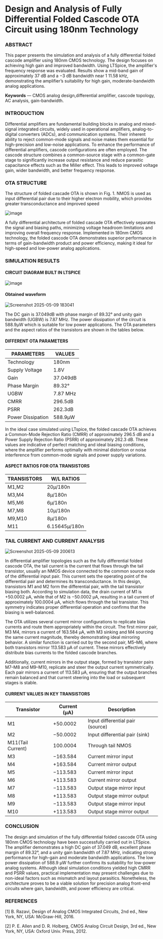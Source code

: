 # Design and Analysis of Fully Differential Folded Cascode OTA Circuit using 180nm Technology
### ABSTRACT
This paper presents the simulation and analysis of a fully differential folded cascode amplifier using 180nm CMOS technology. The design focuses on achieving high gain and improved bandwidth. Using LTSpice, the amplifier's frequency response was evaluated. Results show a mid-band gain of approximately 37 dB and a −3 dB bandwidth near 1 11.58 kHz, demonstrating the amplifier’s suitability for high gain, moderate-bandwidth analog applications.

**Keywords** — CMOS analog design,differential amplifier, cascode topology, AC analysis, gain-bandwidth.

### INTRODUCTION
Differential amplifiers are fundamental building blocks in analog and mixed-signal integrated circuits, widely used in operational amplifiers, analog-to-digital converters (ADCs), and communication systems. Their inherent ability to reject common-mode signals and noise makes them essential for high-precision and low-noise applications. To enhance the performance of differential amplifiers, cascode configurations are often employed. The cascode structure combines a common-source stage with a  common-gate stage to significantly increase output resistance and reduce parasitic capacitance effects such as the Miller effect. This leads to improved voltage gain, wider bandwidth, and better frequency response. 

### OTA STRUCTURE
The  structure of folded cascade OTA is shown in Fig. 1. NMOS is used as input differential pair due to their higher electron mobility, which provides greater transconductance and improved speed 

![image](https://github.com/user-attachments/assets/710c3ff6-ef76-40c7-8ede-1085c8a89b49)

A fully differential architecture of folded cascade OTA effectively separates the signal and biasing paths, minimizing voltage headroom limitations and improving overall frequency response. Implemented in 180nm CMOS technology, the folded cascode OTA demonstrates superior performance in terms of gain-bandwidth product and power efficiency, making it ideal for high-speed and low-power analog applications.

### SIMULATION RESULTS

#### CIRCUIT DIAGRAM BUILT IN LTSPICE

![image](https://github.com/user-attachments/assets/cc3d2e6b-883d-4822-9fa7-cde79030f05e) 

#### Obtained waveform

![Screenshot 2025-05-09 183041](https://github.com/user-attachments/assets/729adcd7-a980-4ba9-be13-ac4f88b5b82e)

The DC gain is 37.049dB with phase margin of 89.32° and unity gain bandwidth (UGBW) is 7.87 MHz. The power dissipation of the circuit is 588.9µW which is suitable for low power applications. The OTA parameters and the aspect ratios of the transistors are shown in the tables below.

#### DIFFERENT OTA PARAMETERS

| PARAMETERS | VALUES |
| ----- | ----- |
| Technology | 180nm |
| Supply Voltage | 1.8V | 
| Gain | 37.049dB |
| Phase Margin | 89.32° |
| UGBW | 7.87 MHz |
| CMRR | 296.5dB |
| PSRR | 262.3dB |
| Power Dissipation | 588.9µW | 

In the ideal case simulated using LTspice, the folded cascade OTA achieves a Common-Mode Rejection Ratio (CMRR) of approximately 296.5 dB and a Power Supply Rejection Ratio (PSRR) of approximately 262.3 dB. These values are indicative of perfect matching and ideal biasing conditions, where the amplifier performs optimally with minimal distortion or noise interference from common-mode signals and power supply variations.



#### ASPECT RATIOS FOR OTA TRANSISTORS

| TRANSISTORS | W/L RATIOS |
| ----- | ------ |
| M1,M2 | 20µ/180n | 
| M3,M4 | 8µ/180n |
| M5,M6 | 6µ/180n | 
| M7,M8 | 10µ/180n |
| M9,M10 | 8µ/180n |
| M11 | 6.15645µ/180n | 

### TAIL CURRENT AND CURRENT ANALYSIS

![Screenshot 2025-05-09 200613](https://github.com/user-attachments/assets/7ee3e881-1014-4b39-9143-b104c45691a9)

In differential amplifier topologies such as the fully 
differential folded cascode OTA, the tail current is the 
current that flows through the tail transistor, usually an 
NMOS device connected to the common source node of the 
differential input pair. This current sets the operating point 
of the differential pair and determines its transconductance. 
In this design, transistors M1 and M2 form the differential 
pair, with the tail transistor biasing both. According to 
simulation data, the drain current of M1 is +50.0002 μA, 
while that of M2 is −50.0002 μA, resulting in a tail current 
of approximately 100.0004 μA, which flows through the tail 
transistor. This symmetry indicates proper differential 
operation and confirms that the biasing is well-balanced. 

The 
OTA utilizes several current mirror 
configurations to replicate bias currents and route them 
appropriately within the circuit. The first mirror pair, M3
M4, mirrors a current of 163.584 μA, with M3 sinking and 
M4 sourcing the same current magnitude, thereby 
demonstrating ideal mirroring behavior. A similar function 
is carried out by the second pair, M5–M6, where both 
transistors mirror 113.583 μA of current. These mirrors 
effectively distribute bias currents to the folded cascode 
branches. 

Additionally, current mirrors in the output stage, 
formed by transistor pairs M7–M8 and M9–M10, replicate 
and steer the output current symmetrically. Each pair 
mirrors a current of 113.583 μA, ensuring that the output 
branches remain balanced and that current steering into the 
load or subsequent stages is stable. 

#### CURRENT VALUES IN KEY TRANSISTORS

| Transistor | Current (μA) | Description | 
| ----- | ----- | ------ |
| M1 | +50.0002 | Input differential pair (source) | 
| M2 | −50.0002 | Input differential pair (sink) |
| M11(Tail Current) | 100.0004 | Through tail NMOS |
| M3 | −163.584 | Current mirror input | 
| M4 | +163.584 | Current mirror output | 
| M5 | −113.583 | Current mirror input |
| M6 | +113.583 | Current mirror output |
| M7 | −113.583 | Output stage mirror input |
| M8 | +113.583 | Output stage mirror output |
| M9 | −113.583 | Output stage mirror input |
| M10 | +113.583 | Output stage mirror output | 

### CONCLUSION
The design and simulation of the fully differential 
folded cascode OTA using 180nm CMOS technology have 
been successfully carried out in LTSpice. The amplifier 
demonstrates a high DC gain of 37.049 dB, excellent phase 
margin of 89.32°, and a unity gain bandwidth of 7.87 MHz, 
indicating strong performance for high-gain and moderate
bandwidth applications. The low power dissipation of 588.9 
µW further confirms its suitability for low-power analog 
systems. Although ideal simulation conditions yielded high 
CMRR and PSRR values, practical implementation may 
present challenges due to non-ideal factors such as 
mismatch and layout parasitics. Nonetheless, the 
architecture proves to be a viable solution for precision 
analog front-end circuits where gain, bandwidth, and power 
efficiency are critical.


### REFERENCES
[1] B. Razavi, Design of Analog CMOS Integrated Circuits, 
2nd ed., New York, NY, USA: McGraw-Hill, 2016. 

[2] P. E. Allen and D. R. Holberg, CMOS Analog Circuit 
Design, 3rd ed., New York, NY, USA: Oxford Univ. Press, 
2012.
          
